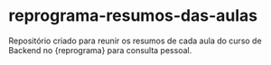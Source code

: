 # reprograma-resumos-das-aulas
Repositório criado para reunir os resumos de cada aula do curso de Backend no {reprograma} para consulta pessoal.
